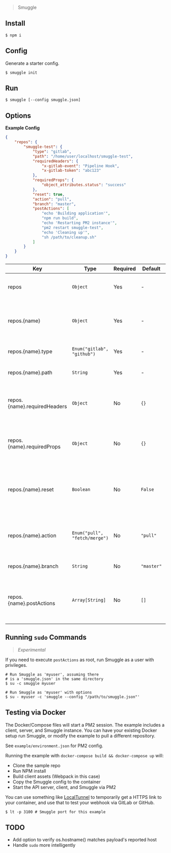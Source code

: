 > Smuggle


## Install

```shell
$ npm i
```


## Config

Generate a starter config.

```shell
$ smuggle init
```


## Run

```shell
$ smuggle [--config smuggle.json]
```


## Options

**Example Config**

```json
{
    "repos": {
        "smuggle-test": {
            "type": "gitlab",
            "path": "/home/user/localhost/smuggle-test",
            "requiredHeaders": {
                "x-gitlab-event": "Pipeline Hook",
                "x-gitlab-token": "abc123"
            },
            "requiredProps": {
                "object_attributes.status": "success"
            },
            "reset": true,
            "action": "pull",
            "branch": "master",
            "postActions": [
                "echo 'Building application'",
                "npm run build",
                "echo 'Restarting PM2 instance'",
                "pm2 restart smuggle-test",
                "echo 'Cleaning up'",
                "sh /path/to/cleanup.sh"
            ]
        }
    }
}
```

| Key                             | Type                          | Required | Default    | Description
| ------------------------------- | ----------------------------- | -------- | ---------- | -------------
| repos                           | `Object`                      | Yes      | -          | One or more repository config
| repos.{name}                    | `Object`                      | Yes      | -          | Name of the repo (key) and config options (value)
| repos.{name}.type               | `Enum("gitlab", "github")`    | Yes      | -          | Type of Git hosting service
| repos.{name}.path               | `String`                      | Yes      | -          | Source location of the repo
| repos.{name}.requiredHeaders    | `Object`                      | No       | `{}`       | Optional required headers to expect from webhook
| repos.{name}.requiredProps      | `Object`                      | No       | `{}`       | Optional required body props to expect from webhook
| repos.{name}.reset              | `Boolean`                     | No       | `False`    | If a `git reset --hard` should be performed before updating repo
| repos.{name}.action             | `Enum("pull", "fetch/merge")` | No       | `"pull"`   | Type of operation to use when updating repo
| repos.{name}.branch             | `String`                      | No       | `"master"` | Branch to perform `action` on
| repos.{name}.postActions        | `Array[String]`               | No       | `[]`       | Optional, arbitrary commands to execute after updating repo


## Running `sudo` Commands

> *Experimental*

If you need to execute `postActions` as root, run Smuggle as a user with privileges.

```shell
# Run Smuggle as 'myuser', assuming there
# is a 'smuggle.json' in the same directory
$ su -c smuggle myuser

# Run Smuggle as 'myuser' with options
$ su - myuser -c 'smuggle --config "/path/to/smuggle.json"'
```


## Testing via Docker

The Docker/Compose files will start a PM2 session. The example includes
a client, server, and Smuggle instance. You can have your existing Docker
setup run Smuggle, or modify the example to pull a different repository.

See `example/environment.json` for PM2 config.

Running the example with `docker-compose build && docker-compose up` will:
- Clone the sample repo
- Run NPM install
- Build client assets (Webpack in this case)
- Copy the Smuggle config to the container
- Start the API server, client, and Smuggle via PM2

You can use something like [LocalTunnel](https://localtunnel.github.io/www/)
to temporarily get a HTTPS link to your container, and use that to test your
webhook via GitLab or GitHub.

```shell
$ lt -p 3100 # Smuggle port for this example
```


## TODO

- Add option to verify os.hostname() matches payload's reported host
- Handle `sudo` more intelligently
